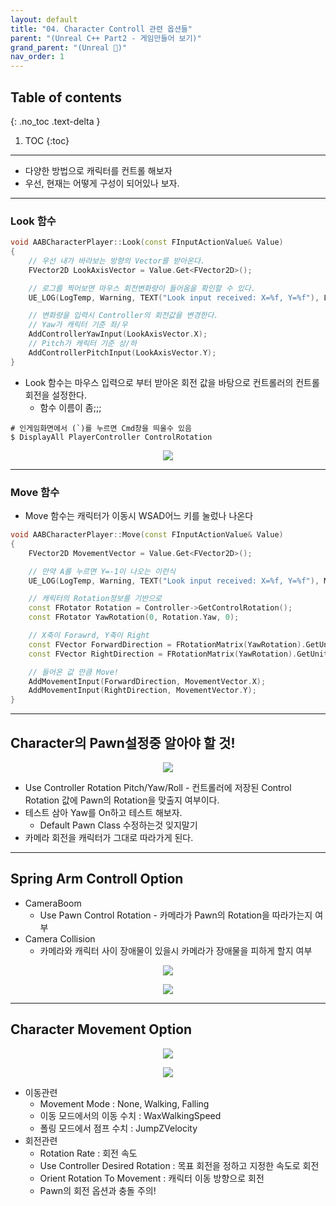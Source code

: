 ```yaml
---
layout: default
title: "04. Character Controll 관련 옵션들"
parent: "(Unreal C++ Part2 - 게임만들어 보기)"
grand_parent: "(Unreal 🚀)"
nav_order: 1
---
```


## Table of contents
{: .no_toc .text-delta }

1. TOC
{:toc}

---

* 다양한 방법으로 캐릭터를 컨트롤 해보자
* 우선, 현재는 어떻게 구성이 되어있나 보자.

---

### Look 함수

```cpp
void AABCharacterPlayer::Look(const FInputActionValue& Value)
{
    // 우선 내가 바라보는 방향의 Vector를 받아온다.
	FVector2D LookAxisVector = Value.Get<FVector2D>();

    // 로그를 찍어보면 마우스 회전변화량이 들어옴을 확인할 수 있다.
    UE_LOG(LogTemp, Warning, TEXT("Look input received: X=%f, Y=%f"), LookAxisVector.X, LookAxisVector.Y);

    // 변화량을 입력시 Controller의 회전값을 변경한다.
    // Yaw가 캐릭터 기준 좌/우
	AddControllerYawInput(LookAxisVector.X);
    // Pitch가 캐릭터 기준 상/하
	AddControllerPitchInput(LookAxisVector.Y);
}
```

* Look 함수는 마우스 입력으로 부터 받아온 회전 값을 바탕으로 컨트롤러의 컨트롤 회전을 설정한다.
    * 함수 이름이 좀;;;

```
# 인게임화면에서 (`)를 누르면 Cmd창을 띄울수 있음
$ DisplayAll PlayerController ControlRotation
```

<p align="center">
  <img src="https://taehyungs-programming-blog.github.io/blog/assets/images/unreal/unreal_cpp_2/ucpp_2_4_1.png"/>
</p>

---

### Move 함수

* Move 함수는 캐릭터가 이동시 WSAD어느 키를 눌렀나 나온다

```cpp
void AABCharacterPlayer::Move(const FInputActionValue& Value)
{
	FVector2D MovementVector = Value.Get<FVector2D>();

    // 만약 A를 누르면 Y=-1이 나오는 이런식
    UE_LOG(LogTemp, Warning, TEXT("Look input received: X=%f, Y=%f"), MovementVector.X, MovementVector.Y);

    // 캐릭터의 Rotation정보를 기반으로
	const FRotator Rotation = Controller->GetControlRotation();
	const FRotator YawRotation(0, Rotation.Yaw, 0);

    // X축이 Forawrd, Y축이 Right
	const FVector ForwardDirection = FRotationMatrix(YawRotation).GetUnitAxis(EAxis::X);
	const FVector RightDirection = FRotationMatrix(YawRotation).GetUnitAxis(EAxis::Y);

    // 들어온 값 만큼 Move!
	AddMovementInput(ForwardDirection, MovementVector.X);
	AddMovementInput(RightDirection, MovementVector.Y);
}
```

---

## Character의 Pawn설정중 알아야 할 것!

<p align="center">
  <img src="https://taehyungs-programming-blog.github.io/blog/assets/images/unreal/unreal_cpp_2/ucpp_2_4_2.png"/>
</p>

* Use Controller Rotation Pitch/Yaw/Roll - 컨트롤러에 저장된 Control Rotation 값에 Pawn의 Rotation을 맞출지 여부이다.
* 테스트 삼아 Yaw를 On하고 테스트 해보자.
    * Default Pawn Class 수정하는것 잊지말기
* 카메라 회전을 캐릭터가 그대로 따라가게 된다.

---

## Spring Arm Controll Option

* CameraBoom
    * Use Pawn Control Rotation - 카메라가 Pawn의 Rotation을 따라가는지 여부
* Camera Collision
    * 카메라와 캐릭터 사이 장애물이 있을시 카메라가 장애물을 피하게 할지 여부

<p align="center">
  <img src="https://taehyungs-programming-blog.github.io/blog/assets/images/unreal/unreal_cpp_2/ucpp_2_4_3.png"/>
</p>

<p align="center">
  <img src="https://taehyungs-programming-blog.github.io/blog/assets/images/unreal/unreal_cpp_2/ucpp_2_4_4.png"/>
</p>

---

## Character Movement Option

<p align="center">
  <img src="https://taehyungs-programming-blog.github.io/blog/assets/images/unreal/unreal_cpp_2/ucpp_2_4_5.png"/>
</p>

<p align="center">
  <img src="https://taehyungs-programming-blog.github.io/blog/assets/images/unreal/unreal_cpp_2/ucpp_2_4_6.png"/>
</p>

* 이동관련
    * Movement Mode : None, Walking, Falling
    * 이동 모드에서의 이동 수치 : WaxWalkingSpeed
    * 폴링 모드에서 점프 수치 : JumpZVelocity
* 회전관련
    * Rotation Rate : 회전 속도
    * Use Controller Desired Rotation : 목표 회전을 정하고 지정한 속도로 회전
    * Orient Rotation To Movement : 캐릭터 이동 방향으로 회전
    * Pawn의 회전 옵션과 충돌 주의!

